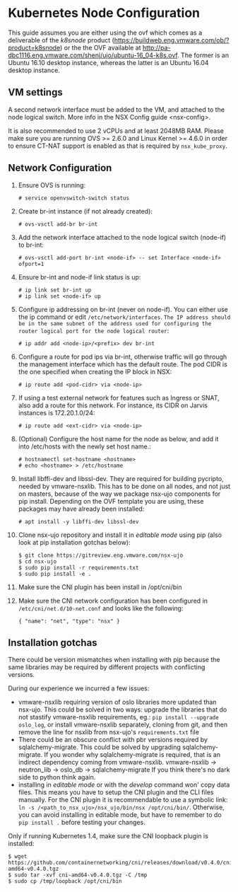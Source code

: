 Kubernetes Node Configuration
=============================

This guide assumes you are either using the ovf which comes as a
deliverable of the *k8snode* product
(<https://buildweb.eng.vmware.com/ob/?product=k8snode>) or the the OVF
available at
<http://pa-dbc1116.eng.vmware.com/shenj/ujo/ubuntu-16_04-k8s.ovf>. The
former is an Ubuntu 16.10 desktop instance, whereas the latter is an
Ubuntu 16.04 desktop instance.

VM settings
-----------

A second network interface must be added to the VM, and attached to the
node logical switch. More info in the
NSX Config guide &lt;nsx-config&gt;.

It is also recommended to use 2 vCPUs and at least 2048MB RAM. Please
make sure you are running OVS &gt;= 2.6.0 and Linux Kernel &gt;= 4.6.0
in order to ensure CT-NAT support is enabled as that is required by
`nsx_kube_proxy`.

Network Configuration
---------------------

1.  Ensure OVS is running:

        # service openvswitch-switch status

2.  Create br-int instance (if not already created):

        # ovs-vsctl add-br br-int

3.  Add the network interface attached to the node logical
    switch (node-if) to br-int:

        # ovs-vsctl add-port br-int <node-if> -- set Interface <node-if> ofport=1

4.  Ensure br-int and node-if link status is up:

        # ip link set br-int up
        # ip link set <node-if> up

5.  Configure ip addressing on br-int (never on node-if). You can either
    use the ip command or edit `/etc/network/interfaces`.
    `The IP address should be in the same subnet of the address used for configuring the router logical port for the node logical router`:

        # ip addr add <node-ip>/<prefix> dev br-int

6.  Configure a route for pod ips via br-int, otherwise traffic will go
    through the management interface which has the default route. The
    pod CIDR is the one specified when creating the IP block in NSX:

        # ip route add <pod-cidr> via <node-ip>

7.  If using a test external network for features such as Ingress or
    SNAT, also add a route for this network. For instance, its CIDR on
    Jarvis instances is 172.20.1.0/24:

        # ip route add <ext-cidr> via <node-ip>

8.  (Optional) Configure the host name for the node as below, and add it
    into /etc/hosts with the newly set host name.:

        # hostnamectl set-hostname <hostname>
        # echo <hostname> > /etc/hostname

9.  Install libffi-dev and libssl-dev. They are required for building
    pycripto, needed by vmware-nsxlib. This has to be done on all nodes,
    and not just on masters, because of the way we package nsx-ujo
    components for pip install. Depending on the OVF template you are
    using, these packages may have already been installed:

        # apt install -y libffi-dev libssl-dev

10. Clone nsx-ujo repository and install it in *editable mode* using pip
    (also look at pip installation gotchas below):

        $ git clone https://gitreview.eng.vmware.com/nsx-ujo
        $ cd nsx-ujo
        $ sudo pip install -r requirements.txt
        $ sudo pip install -e .

11. Make sure the CNI plugin has been install in /opt/cni/bin
12. Make sure the CNI network configuration has been configured in
    `/etc/cni/net.d/10-net.conf` and looks like the following:

        { "name": "net", "type": "nsx" }

Installation gotchas
--------------------

There could be version mismatches when installing with pip because the
same libraries may be required by different projects with conflicting
versions.

During our experience we incurred a few issues:

-   vmware-nsxlib requiring version of oslo libraries more updated than
    nsx-ujo. This could be solved in two ways: upgrade the libraries
    that do not stastify vmware-nsxlib requirements, eg.:
    `pip install --upgrade oslo_log`, or install vmware-nsxlib
    separately, cloning from git, and then remove the line for nsxlib
    from nsx-ujo's `requirements.txt` file
-   There could be an obscure conflict with pbr versions required
    by sqlalchemy-migrate. This could be solved by upgrading
    sqlalchemy-migrate. If you wonder why sqlalchemy-migrate is
    required, that is an indirect dependency coming from vmware-nsxlib.
    vmware-nsxlib -&gt; neutron\_lib -&gt; oslo\_db -&gt;
    sqlalchemy-migrate If you think there's no dark side to python
    think again.
-   installing in *editable mode* or with the *develop* command won'
    copy data files. This means you have to setup the CNI plugin and the
    CLI files manually. For the CNI plugin it is recommendable to use a
    symbolic link:
    `ln -s /<path_to_nsx_ujo>/nsx_ujo/bin/nsx /opt/cni/bin/`. Otherwise,
    you can avoid installing in editable mode, but have to remember to
    do `pip install .` before testing your changes.

Only if running Kubernetes 1.4, make sure the CNI loopback plugin is
installed:

    $ wget https://github.com/containernetworking/cni/releases/download/v0.4.0/cni-amd64-v0.4.0.tgz
    $ sudo tar -xvf cni-amd64-v0.4.0.tgz -C /tmp
    $ sudo cp /tmp/loopback /opt/cni/bin
